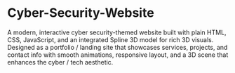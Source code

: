 # Cyber-Security-Website
A modern, interactive cyber security-themed website built with plain HTML, CSS, JavaScript, and an integrated Spline 3D model for rich 3D visuals. Designed as a portfolio / landing site that showcases services, projects, and contact info with smooth animations, responsive layout, and a 3D scene that enhances the cyber / tech aesthetic.
